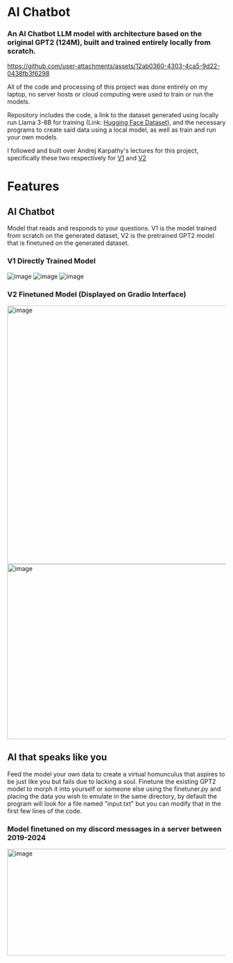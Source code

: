 # AI Chatbot
### An AI Chatbot LLM model with architecture based on the original GPT2 (124M), built and trained entirely locally from scratch.

https://github.com/user-attachments/assets/12ab0360-4303-4ca5-9d22-0438fb3f6298

All of the code and processing of this project was done entirely on my laptop, no server hosts or cloud computing were used to train or run the models. 

Repository includes the code, a link to the dataset generated using locally run Llama 3-8B for training (Link: [Hugging Face Dataset](https://huggingface.co/datasets/EgeEken/llama3-8b-io-chatbot-dataset)), and the necessary programs to create said data using a local model, as well as train and run your own models.

I followed and built over Andrej Karpathy's lectures for this project, specifically these two respectively for [V1](https://www.youtube.com/watch?v=kCc8FmEb1nY) and [V2](https://www.youtube.com/watch?v=l8pRSuU81PU)

# Features

## AI Chatbot

Model that reads and responds to your questions. V1 is the model trained from scratch on the generated dataset, V2 is the pretrained GPT2 model that is finetuned on the generated dataset.

### V1 Directly Trained Model
![image](https://github.com/EgeEken/AI-Chatbot/assets/96302110/4f6a94ba-661b-4fba-9594-0d0947127fce)
![image](https://github.com/EgeEken/EgeEken/assets/96302110/51d382e2-4f24-4c51-8d94-508cf3f81aee)
![image](https://github.com/EgeEken/AI-Chatbot/assets/96302110/512f7cb1-dd17-4daf-a476-353b716a6b43)

### V2 Finetuned Model (Displayed on Gradio Interface)
<img width="1025" height="596" alt="image" src="https://github.com/user-attachments/assets/816aa571-fdf4-4bd9-a74c-1b9d9d5aa5bf" />
<img width="731" height="404" alt="image" src="https://github.com/user-attachments/assets/b50e2768-5b49-4966-a18b-a0b08ca58471" />



## AI that speaks like you

Feed the model your own data to create a virtual homunculus that aspires to be just like you but fails due to lacking a soul. Finetune the existing GPT2 model to morph it into yourself or someone else using the finetuner.py and placing the data you wish to emulate in the same directory, by default the program will look for a file named "input.txt" but you can modify that in the first few lines of the code.

### Model finetuned on my discord messages in a server between 2019-2024 
<img width="542" height="246" alt="image" src="https://github.com/user-attachments/assets/8ccd2cf7-da0f-4657-adc0-48351fdd9c33" />


